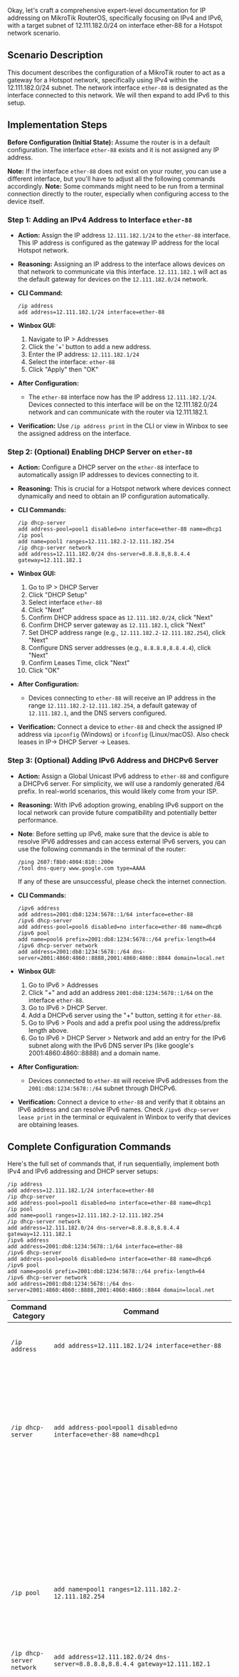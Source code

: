 Okay, let's craft a comprehensive expert-level documentation for IP addressing on MikroTik RouterOS, specifically focusing on IPv4 and IPv6, with a target subnet of 12.111.182.0/24 on interface ether-88 for a Hotspot network scenario.

## Scenario Description

This document describes the configuration of a MikroTik router to act as a gateway for a Hotspot network, specifically using IPv4 within the 12.111.182.0/24 subnet. The network interface `ether-88` is designated as the interface connected to this network. We will then expand to add IPv6 to this setup.

## Implementation Steps

**Before Configuration (Initial State):**
Assume the router is in a default configuration. The interface `ether-88` exists and it is not assigned any IP address.

**Note:**  If the interface `ether-88` does not exist on your router, you can use a different interface, but you'll have to adjust all the following commands accordingly.
**Note:** Some commands might need to be run from a terminal connection directly to the router, especially when configuring access to the device itself.

### Step 1: Adding an IPv4 Address to Interface `ether-88`
*   **Action:** Assign the IP address `12.111.182.1/24` to the `ether-88` interface. This IP address is configured as the gateway IP address for the local Hotspot network.
*   **Reasoning:** Assigning an IP address to the interface allows devices on that network to communicate via this interface. `12.111.182.1` will act as the default gateway for devices on the `12.111.182.0/24` network.

*   **CLI Command:**
    ```mikrotik
    /ip address
    add address=12.111.182.1/24 interface=ether-88
    ```

*   **Winbox GUI:**
    1. Navigate to IP > Addresses
    2. Click the '+' button to add a new address.
    3. Enter the IP address: `12.111.182.1/24`
    4. Select the interface: `ether-88`
    5. Click "Apply" then "OK"
*   **After Configuration:**
    - The `ether-88` interface now has the IP address `12.111.182.1/24`. Devices connected to this interface will be on the 12.111.182.0/24 network and can communicate with the router via 12.111.182.1.
*   **Verification:** Use `/ip address print` in the CLI or view in Winbox to see the assigned address on the interface.

### Step 2: (Optional) Enabling DHCP Server on `ether-88`
*   **Action:** Configure a DHCP server on the `ether-88` interface to automatically assign IP addresses to devices connecting to it.
*   **Reasoning:** This is crucial for a Hotspot network where devices connect dynamically and need to obtain an IP configuration automatically.

*   **CLI Commands:**
    ```mikrotik
    /ip dhcp-server
    add address-pool=pool1 disabled=no interface=ether-88 name=dhcp1
    /ip pool
    add name=pool1 ranges=12.111.182.2-12.111.182.254
    /ip dhcp-server network
    add address=12.111.182.0/24 dns-server=8.8.8.8,8.8.4.4 gateway=12.111.182.1
    ```

*   **Winbox GUI:**
    1. Go to IP > DHCP Server
    2. Click "DHCP Setup"
    3. Select interface `ether-88`
    4. Click "Next"
    5. Confirm DHCP address space as `12.111.182.0/24`, click "Next"
    6. Confirm DHCP server gateway as `12.111.182.1`, click "Next"
    7. Set DHCP address range (e.g., `12.111.182.2-12.111.182.254`), click "Next"
    8. Configure DNS server addresses (e.g., `8.8.8.8,8.8.4.4`), click "Next"
    9. Confirm Leases Time, click "Next"
    10. Click "OK"
*   **After Configuration:**
    - Devices connecting to `ether-88` will receive an IP address in the range `12.111.182.2-12.111.182.254`, a default gateway of `12.111.182.1`, and the DNS servers configured.
*   **Verification:** Connect a device to `ether-88` and check the assigned IP address via `ipconfig` (Windows) or `ifconfig` (Linux/macOS). Also check leases in IP-> DHCP Server -> Leases.

### Step 3: (Optional) Adding IPv6 Address and DHCPv6 Server
*   **Action:** Assign a Global Unicast IPv6 address to `ether-88` and configure a DHCPv6 server. For simplicity, we will use a randomly generated /64 prefix. In real-world scenarios, this would likely come from your ISP.
*   **Reasoning:** With IPv6 adoption growing, enabling IPv6 support on the local network can provide future compatibility and potentially better performance.
* **Note**: Before setting up IPv6, make sure that the device is able to resolve IPV6 addresses and can access external IPv6 servers, you can use the following commands in the terminal of the router:
    ```mikrotik
    /ping 2607:f8b0:4004:810::200e
    /tool dns-query www.google.com type=AAAA
    ```
    If any of these are unsuccessful, please check the internet connection.

*   **CLI Commands:**
    ```mikrotik
    /ipv6 address
    add address=2001:db8:1234:5678::1/64 interface=ether-88
    /ipv6 dhcp-server
    add address-pool=pool6 disabled=no interface=ether-88 name=dhcp6
    /ipv6 pool
    add name=pool6 prefix=2001:db8:1234:5678::/64 prefix-length=64
    /ipv6 dhcp-server network
    add address=2001:db8:1234:5678::/64 dns-server=2001:4860:4860::8888,2001:4860:4860::8844 domain=local.net
    ```
*   **Winbox GUI:**
    1. Go to IPv6 > Addresses
    2. Click "+" and add an address `2001:db8:1234:5678::1/64` on the interface `ether-88`.
    3. Go to IPv6 > DHCP Server.
    4. Add a DHCPv6 server using the "+" button, setting it for `ether-88`.
    5. Go to IPv6 > Pools and add a prefix pool using the address/prefix length above.
    6. Go to IPv6 > DHCP Server > Network and add an entry for the IPv6 subnet along with the IPv6 DNS server IPs (like google's 2001:4860:4860::8888) and a domain name.
*   **After Configuration:**
    - Devices connected to `ether-88` will receive IPv6 addresses from the `2001:db8:1234:5678::/64` subnet through DHCPv6.
*   **Verification:** Connect a device to `ether-88` and verify that it obtains an IPv6 address and can resolve IPv6 names. Check `/ipv6 dhcp-server lease print` in the terminal or equivalent in Winbox to verify that devices are obtaining leases.

## Complete Configuration Commands

Here's the full set of commands that, if run sequentially, implement both IPv4 and IPv6 addressing and DHCP server setups:
```mikrotik
/ip address
add address=12.111.182.1/24 interface=ether-88
/ip dhcp-server
add address-pool=pool1 disabled=no interface=ether-88 name=dhcp1
/ip pool
add name=pool1 ranges=12.111.182.2-12.111.182.254
/ip dhcp-server network
add address=12.111.182.0/24 dns-server=8.8.8.8,8.8.4.4 gateway=12.111.182.1
/ipv6 address
add address=2001:db8:1234:5678::1/64 interface=ether-88
/ipv6 dhcp-server
add address-pool=pool6 disabled=no interface=ether-88 name=dhcp6
/ipv6 pool
add name=pool6 prefix=2001:db8:1234:5678::/64 prefix-length=64
/ipv6 dhcp-server network
add address=2001:db8:1234:5678::/64 dns-server=2001:4860:4860::8888,2001:4860:4860::8844 domain=local.net
```

| Command Category | Command                                                                  | Parameter            | Explanation                                                                                                                                                 |
| ---------------- | ------------------------------------------------------------------------ | -------------------- | ----------------------------------------------------------------------------------------------------------------------------------------------------------- |
| `/ip address`    | `add address=12.111.182.1/24 interface=ether-88`                         | `address`            | The IP address and subnet mask. `/24` represents 255.255.255.0.                                                                                            |
|                  |                                                                          | `interface`          | The interface that the IP address will be assigned to.                                                                                                      |
| `/ip dhcp-server`| `add address-pool=pool1 disabled=no interface=ether-88 name=dhcp1`       | `address-pool`        | Specifies the IP address pool to be used by this DHCP server instance.                                                                                                       |
|                  |                                                                          | `disabled`           | Specifies if the server is disabled. Setting this to 'no' will enable the service.                                                                           |
|                  |                                                                          | `interface`          | The interface that the DHCP server will listen on.                                                                                                            |
|                  |                                                                          | `name`             | The name of the DHCP Server entry.                                                                                                            |
| `/ip pool`        | `add name=pool1 ranges=12.111.182.2-12.111.182.254`                        | `name`               | The name assigned to this IP pool.                                                                                                                        |
|                  |                                                                          | `ranges`             | The range of IP addresses that the pool can assign.                                                                                                         |
| `/ip dhcp-server network` | `add address=12.111.182.0/24 dns-server=8.8.8.8,8.8.4.4 gateway=12.111.182.1`      | `address`           | The network address for the DHCP network.                                                                                                              |
|                  |                                                                          | `dns-server`          | DNS server addresses to be provided to clients through DHCP.                                                                                                 |
|                  |                                                                          | `gateway`            | Default gateway address for the DHCP network.                                                                                                                  |
| `/ipv6 address`  | `add address=2001:db8:1234:5678::1/64 interface=ether-88`                | `address`            | The IPv6 address and prefix length.                                                                                                                      |
|                  |                                                                          | `interface`          | The interface to assign the IPv6 address to.                                                                                                                |
| `/ipv6 dhcp-server`| `add address-pool=pool6 disabled=no interface=ether-88 name=dhcp6`        | `address-pool`        | The IPV6 address pool for dhcp leases.                                                                                                                       |
|                  |                                                                          | `disabled`           | Disables or enables the server.                                                                                                                 |
|                  |                                                                          | `interface`          | Interface where DHCPv6 server will run.                                                                                                                     |
|                  |                                                                          | `name`          | Name for the DHCPv6 entry.                                                                                                                     |
| `/ipv6 pool`     | `add name=pool6 prefix=2001:db8:1234:5678::/64 prefix-length=64`               | `name`               | The name given to this IPv6 pool.                                                                                                                        |
|                  |                                                                          | `prefix`            | The IPv6 address prefix of the range.                                                                                                         |
|                  |                                                                          | `prefix-length`            | The IPv6 prefix length.  |
| `/ipv6 dhcp-server network` | `add address=2001:db8:1234:5678::/64 dns-server=2001:4860:4860::8888,2001:4860:4860::8844 domain=local.net`  | `address`          | The IPv6 address for the DHCPv6 network.                                                                                                            |
|                  |                                                                          | `dns-server`         | DNS servers for the DHCPv6 network.                                                                                                                         |
|                  |                                                                          | `domain`             | Domain name for the dhcpv6 network.                                                                                                                             |

## Common Pitfalls and Solutions

*   **Problem:**  Incorrect subnet mask or gateway address.
    *   **Solution:** Double-check the `address` parameter (including the prefix length) and ensure the gateway address is the router's interface IP address (`12.111.182.1`).
*   **Problem:** DHCP server not assigning IPs.
    *   **Solution:** Verify that the DHCP server is enabled and bound to the correct interface. Ensure the address pool has a valid range and isn't exhausted.
*   **Problem:** Firewall blocking DHCP or IPv6 communication.
    *   **Solution:** Review the MikroTik firewall rules, especially those related to the `ether-88` interface. Make sure that UDP ports `67` and `68` are not blocked for DHCP and that ICMPv6 is not blocked for IPv6.
*   **Problem:** Address conflict with another IP address in the network.
    *   **Solution:** Check existing IP assignments to ensure that a duplicate address is not configured. Use the tool `torch` to look at traffic on the wire and identify potential conflicts.
*   **Problem:**  IPv6 not working, even after configuration.
    *   **Solution:**  Ensure that the router has IPv6 connectivity to external networks, that your ISP provides IPv6 support, and that your clients support IPv6. Verify that Router Advertisements are being sent by the router (if applicable). Verify that there is an interface with `ipv6-forwarding` enabled
    * **Solution**: Make sure the DHCP server network uses the IPv6 address without the `/64`. It should only be the prefix (e.g. `2001:db8:1234:5678::`).
*   **Problem:** High CPU or memory usage.
    *   **Solution:** Monitor the MikroTik's resource usage in `Tools > Profile`. If the router is under heavy load, consider limiting the number of leases or using more powerful hardware.

## Verification and Testing Steps

1.  **Check Interface Status:**
    *   Use `/interface print` to confirm `ether-88` is enabled and running.
2.  **Verify IP Address:**
    *   Use `/ip address print` to verify that `12.111.182.1/24` is assigned to `ether-88`.
    *   Use `/ipv6 address print` to verify that `2001:db8:1234:5678::1/64` is assigned to `ether-88`.
3.  **Check DHCP Server:**
    *   Use `/ip dhcp-server print` to ensure the DHCP server is enabled for `ether-88`.
    *   Use `/ipv6 dhcp-server print` to ensure the DHCPv6 server is enabled for `ether-88`.
    *   Use `/ip dhcp-server lease print` to see which addresses have been assigned.
    *   Use `/ipv6 dhcp-server lease print` to see which IPv6 addresses have been assigned.
4.  **Ping Test:**
    *   Connect a device to the `ether-88` network.
    *   From the device, ping `12.111.182.1`. If this fails, the connection is failing between the client and the router.
    *   From the device, ping `2001:db8:1234:5678::1`. If this fails, the IPv6 connection is failing between the client and the router.
    *   From the router, ping a device on the network to test the connection from the other direction.
5.  **Traceroute:**
    *   From the device, perform a traceroute to a public IPv4 or IPv6 address to test routing.
    *  Use `/tool traceroute <public_ipv4_address>` to ensure routing is enabled.
    *  Use `/tool traceroute <public_ipv6_address>` to ensure IPv6 routing is enabled.
6. **Torch Utility**
    *   Use `/tool torch interface=ether-88` to observe network traffic on the specified interface.

## Related Features and Considerations

*   **Firewall:** You need firewall rules to protect your Hotspot network and the router itself. Consider adding the following rules to prevent unauthorized access:
    ```mikrotik
    /ip firewall filter
    add chain=input action=accept connection-state=established,related
    add chain=input action=drop in-interface=ether-88
    add chain=forward action=accept connection-state=established,related
    add chain=forward action=drop in-interface=ether-88
    ```
    These rules will prevent any new connection from the `ether-88` network from accessing the router directly. Additional rules may be needed to allow internet access.
*   **Hotspot Feature:** MikroTik has a built-in Hotspot feature that can be used in conjunction with these settings. It can provide user authentication, management of access times, etc.
*   **VLANs:** If needed, consider setting up VLANs on the `ether-88` interface. This would allow you to segment the Hotspot network into smaller logical networks.
*  **Router Advertisement:** For IPv6, you may also want to configure router advertisements for stateless autoconfiguration, if needed.
*   **Bandwidth Limiting:** Implement bandwidth limits on the Hotspot interface. Use `/queue simple` for simple per-IP limits or `/queue tree` for more complex traffic shaping.

## MikroTik REST API Examples (if applicable)
While MikroTik does not expose an extensive API for managing the whole configuration of the router via REST, the new `/rest` resource introduced in RouterOS 7.11 makes simple queries, modifications, or creations of elements very simple. The following examples demonstrate how to achieve similar things to the previous configuration from a REST API.

**Example 1: Adding an IP Address via REST**

* **Endpoint:** `/rest/ip/address`
* **Method:** `POST`
* **JSON Payload:**

```json
{
    "address": "12.111.182.2/24",
    "interface": "ether-88"
}
```

* **Expected Response (Success 201 Created):**
```json
{
  "id": "*15",
  "address": "12.111.182.2/24",
  "interface": "ether-88",
  "actual-interface": "ether-88",
  "disabled": "false",
  "invalid": "false",
  "dynamic": "false"
}
```
* **Error Handling:** A `400 Bad Request` with details about the error in the JSON response might arise. Check for missing parameters or invalid values.

**Example 2: Querying existing IPv4 address configuration via REST**

* **Endpoint:** `/rest/ip/address`
* **Method:** `GET`
* **JSON Payload:** None

* **Expected Response (Success 200 OK):**
```json
[
  {
    "id": "*1",
    "address": "12.111.182.1/24",
    "interface": "ether-88",
    "actual-interface": "ether-88",
    "disabled": "false",
    "invalid": "false",
    "dynamic": "false"
  }
]
```
* **Error Handling:** A `401 Unauthorized` error can be triggered if credentials provided are incorrect, or if the user is not given enough access.

**Example 3: Deleting an IPv4 address configuration**

* **Endpoint:** `/rest/ip/address/*1`
* **Method:** `DELETE`
* **JSON Payload:** None

* **Expected Response (Success 204 No Content):** Empty response on successful deletion.
* **Error Handling:** A `404 Not Found` might arise if the element to be deleted does not exist or if the `id` is incorrect.

**Example 4: Creating a DHCPv4 Pool via REST**
* **Endpoint:** `/rest/ip/pool`
* **Method:** `POST`
* **JSON Payload:**
```json
{
   "name": "pool1",
    "ranges": "12.111.182.2-12.111.182.254"
}
```
* **Expected Response (Success 201 Created):**
```json
{
        "id": "*2",
        "name": "pool1",
        "ranges": "12.111.182.2-12.111.182.254",
        "next-pool": "default",
        "comment": ""
 }
```
* **Error Handling:** A `400 Bad Request` with details about the error in the JSON response might arise.

**Note:** The REST API requires authentication with a valid user with appropriate privileges. It is advisable to use HTTPS. For more complex configurations, the REST API of MikroTik may be limited as certain modules may not be fully exposed via the api.

## Security Best Practices

*   **Firewall:** Implement a strict firewall to prevent unauthorized access to the router and the Hotspot network. Allow only necessary traffic.
*   **Secure Passwords:**  Use strong, unique passwords for the MikroTik user accounts and consider changing the default administrator username.
*   **Service Ports:** Disable or restrict access to services (e.g., Winbox, SSH) from untrusted networks.
*   **RouterOS Updates:** Keep RouterOS up to date with the latest stable version to patch security vulnerabilities.
*   **Disable Unused Services:** Disable any services or protocols that are not needed on your router.
*   **Monitor Logs:** Regularly monitor the MikroTik logs for suspicious activity.

## Self Critique and Improvements

*   **Improvements:**
    *   The example IPv6 prefix is arbitrary. In a real-world scenario, this should come from your ISP or organization.
    *   Add detailed logging configurations to track access and issues.
    *   Implement more advanced traffic shaping to manage bandwidth per user or application.
    *   Include configuration details for a captive portal for user authentication.
*   **Further modifications:**
    *   Integrate with a RADIUS server for centralized authentication.
    *   Use dynamic DNS for remote access to the router.
    *   Configure SNMP for network monitoring.
    *   Implement VPN access for secure remote access.

## Detailed Explanations of Topic

**IP Addressing (IPv4 & IPv6):**

*   **IPv4:** Uses 32-bit addresses (e.g., `12.111.182.1`). These addresses are divided into 4 octets (groups of 8 bits) written in decimal format, separated by dots. IPv4 addresses are often combined with a subnet mask (e.g., `/24` which is `255.255.255.0`), defining which part of the address represents the network and which part represents the host.
*   **IPv6:** Uses 128-bit addresses (e.g., `2001:db8:1234:5678::1`). These addresses are represented in hexadecimal groups separated by colons. IPv6 includes a range of address types, like global unicast, link-local, and multicast, among others. IPv6 addresses simplify network configuration by enabling stateless autoconfiguration.
* **Subnetting:**
    * Subnetting breaks down larger IP ranges into smaller networks by changing the mask.
    * With the mask `255.255.255.0` or `/24` of the IPv4 address `12.111.182.0/24`, any ip within the range `12.111.182.1 - 12.111.182.254` can communicate directly within the same network.
    * Each subnet contains an "broadcast address", and a "network address" that cannot be used as valid client IP address.
*   **DHCP:** The Dynamic Host Configuration Protocol (DHCP) automates the assignment of IP addresses and other network parameters to devices on a network. It allows for dynamic allocation and management of IP addresses, which is important in a Hotspot environment.
*  **DHCPv6:** Similar to DHCP but designed for IPv6, including new features for stateless autoconfiguration support.

## Detailed Explanation of Trade-offs

*   **Manual vs DHCP Assignment:** Manual assignment of IP addresses is static and requires careful planning and management. DHCP is more flexible and dynamic. For a hotspot, DHCP is essential for providing IP addresses to devices automatically and providing lease management.
*   **IPv4 vs IPv6:** IPv4 is the most prevalent, but IPv6 is required for scaling networks with more devices. IPv6 also removes some limitations imposed by IPv4, for example the ability to perform stateless autoconfiguration and end-to-end communication. IPv6 can have some drawbacks in terms of legacy support, but is quickly becoming the new standard.
*   **Centralized Authentication (RADIUS) vs Hotspot Built-in:** The built in hotspot system in MikroTik is suitable for small environments. However, RADIUS is more scalable and integrates with complex authentication systems, while offering more features like session accounting and central user management.
*   **Simple Queue vs Queue Tree:** Simple Queue is easier for a basic network. Queue Tree gives finer control over traffic shaping and is better suited for complex networks with specific QoS requirements. Simple queues are processed in order, and allow for a limited number of matches and rules, while Queue Tree processing is based on a tree of rules, allowing for much more complex traffic shaping rules.

## Configuration for Specific RouterOS Versions

The commands shown here are applicable for RouterOS 7.11 (and other versions in the 7.x series) and also for 6.48 or higher versions. The core commands for IP address assignment, DHCP server, and IPv6 configuration are mostly compatible across these versions. However, the REST API has been introduced recently, so it might not be fully supported on older versions.

*   **For older RouterOS versions:** Check for command availability on your specific version and adjust syntax accordingly. The main logic will remain the same. For older versions, use the `/tool fetch` command to verify internet access instead of `ping`.

I hope this extensive documentation helps you with your MikroTik network configuration. Let me know if you have any further questions!
